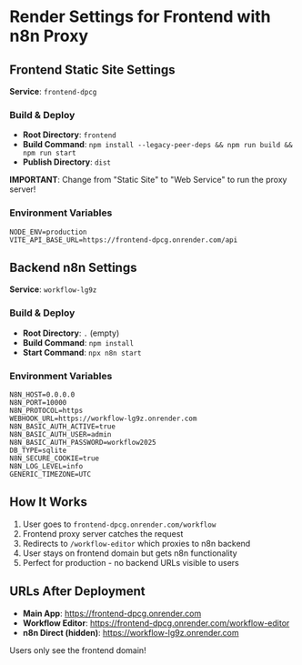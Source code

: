 # Render Settings for Frontend with n8n Proxy

## Frontend Static Site Settings
**Service**: `frontend-dpcg`

### Build & Deploy
- **Root Directory**: `frontend`
- **Build Command**: `npm install --legacy-peer-deps && npm run build && npm run start`
- **Publish Directory**: `dist`

**IMPORTANT**: Change from "Static Site" to "Web Service" to run the proxy server!

### Environment Variables
```
NODE_ENV=production
VITE_API_BASE_URL=https://frontend-dpcg.onrender.com/api
```

## Backend n8n Settings  
**Service**: `workflow-lg9z`

### Build & Deploy
- **Root Directory**: `.` (empty)
- **Build Command**: `npm install`
- **Start Command**: `npx n8n start`

### Environment Variables
```
N8N_HOST=0.0.0.0
N8N_PORT=10000
N8N_PROTOCOL=https
WEBHOOK_URL=https://workflow-lg9z.onrender.com
N8N_BASIC_AUTH_ACTIVE=true
N8N_BASIC_AUTH_USER=admin
N8N_BASIC_AUTH_PASSWORD=workflow2025
DB_TYPE=sqlite
N8N_SECURE_COOKIE=true
N8N_LOG_LEVEL=info
GENERIC_TIMEZONE=UTC
```

## How It Works
1. User goes to `frontend-dpcg.onrender.com/workflow`
2. Frontend proxy server catches the request
3. Redirects to `/workflow-editor` which proxies to n8n backend
4. User stays on frontend domain but gets n8n functionality
5. Perfect for production - no backend URLs visible to users

## URLs After Deployment
- **Main App**: https://frontend-dpcg.onrender.com
- **Workflow Editor**: https://frontend-dpcg.onrender.com/workflow-editor
- **n8n Direct (hidden)**: https://workflow-lg9z.onrender.com

Users only see the frontend domain!